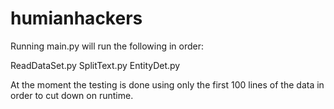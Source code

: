 humianhackers
=============
Running main.py will run the following in order:

ReadDataSet.py
SplitText.py
EntityDet.py

At the moment the testing is done using only the first 100 lines of the data in order to cut down on runtime.